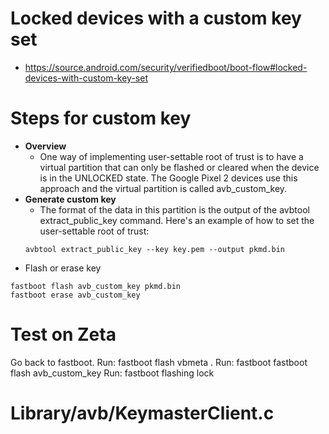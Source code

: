 # Locked devices with a custom key set
- https://source.android.com/security/verifiedboot/boot-flow#locked-devices-with-custom-key-set

# Steps for custom key
- **Overview**
  - One way of implementing user-settable root of trust is to have a virtual partition that can only be flashed or cleared when the device is in the UNLOCKED state. The Google Pixel 2 devices use this approach and the virtual partition is called avb_custom_key. 
- **Generate custom key**
  - The format of the data in this partition is the output of the avbtool extract_public_key command. Here's an example of how to set the user-settable root of trust:
  ```
  avbtool extract_public_key --key key.pem --output pkmd.bin
  ```
- Flash or erase key
```
fastboot flash avb_custom_key pkmd.bin
fastboot erase avb_custom_key
```

# Test on Zeta
 

Go back to fastboot.
Run: fastboot flash vbmeta <attached vbmeta>.
Run: fastboot fastboot flash avb_custom_key <attached key>
Run: fastboot flashing lock

# Library/avb/KeymasterClient.c
